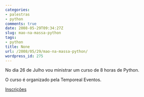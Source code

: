 ```yaml
---
categories:
- palestras
- python
comments: true
date: 2008-05-29T09:34:27Z
slug: mao-na-massa-python
tags:
- python
title: None
url: /2008/05/29/mao-na-massa-python/
wordpress_id: 275
---
```


No dia 26 de Julho vou ministrar um curso de 8 horas de Python. 

O curso é organizado pela Temporeal Eventos. 

[Inscrições](http://www.temporealeventos.com.br/?area=108)
